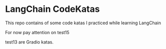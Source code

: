 # LangChain CodeKatas

This repo contains of some code katas I practiced while learning LangChain

For now pay attention on test15

test13 are Gradio katas.

